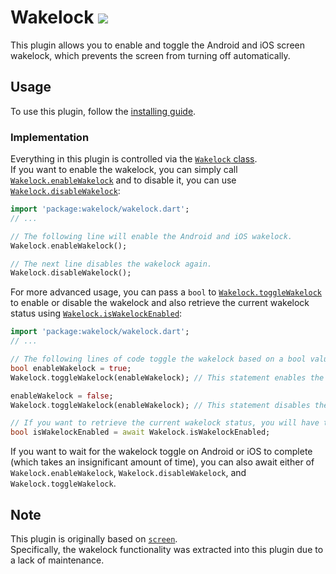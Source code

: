 # Wakelock [![](https://img.shields.io/pub/v/wakelock.svg)](https://pub.dev/packages/wakelock)

This plugin allows you to enable and toggle the Android and iOS screen wakelock, which prevents the screen from turning off automatically.

## Usage

To use this plugin, follow the [installing guide](https://pub.dev/packages/wakelock#-installing-tab-).

### Implementation

Everything in this plugin is controlled via the [`Wakelock` class](https://pub.dev/documentation/wakelock/latest/wakelock/Wakelock-class.html).  
If you want to enable the wakelock, you can simply call [`Wakelock.enableWakelock`](https://pub.dev/documentation/wakelock/latest/wakelock/Wakelock/enableWakelock.html) and to disable it, you can use [`Wakelock.disableWakelock`](https://pub.dev/documentation/wakelock/latest/wakelock/Wakelock/disableWakelock.html):

```dart
import 'package:wakelock/wakelock.dart';
// ...

// The following line will enable the Android and iOS wakelock.
Wakelock.enableWakelock();

// The next line disables the wakelock again.
Wakelock.disableWakelock();
```

For more advanced usage, you can pass a `bool` to [`Wakelock.toggleWakelock`](https://pub.dev/documentation/wakelock/latest/wakelock/Wakelock/toggleWakelock.html) to enable or disable the wakelock and also retrieve the current wakelock status using [`Wakelock.isWakelockEnabled`](https://pub.dev/documentation/wakelock/latest/wakelock/Wakelock/isWakelockEnabled.html):

```dart
import 'package:wakelock/wakelock.dart';
// ...

// The following lines of code toggle the wakelock based on a bool value.
bool enableWakelock = true;
Wakelock.toggleWakelock(enableWakelock); // This statement enables the wakelock.

enableWakelock = false;
Wakelock.toggleWakelock(enableWakelock); // This statement disables the wakelock.

// If you want to retrieve the current wakelock status, you will have to be in an async scope to await the Future returned by isWakelockEnabled.
bool isWakelockEnabled = await Wakelock.isWakelockEnabled;
```

If you want to wait for the wakelock toggle on Android or iOS to complete (which takes an insignificant amount of time), you can also await either of `Wakelock.enableWakelock`, `Wakelock.disableWakelock`, and `Wakelock.toggleWakelock`.

## Note

This plugin is originally based on [`screen`](https://pub.dev/packages/screen).  
Specifically, the wakelock functionality was extracted into this plugin due to a lack of maintenance.